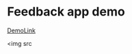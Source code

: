 # Feedback app demo

[DemoLink](https://62ce4babd8e5fd35e9b63556--thriving-meerkat-4b84ee.netlify.app/)

<img src
